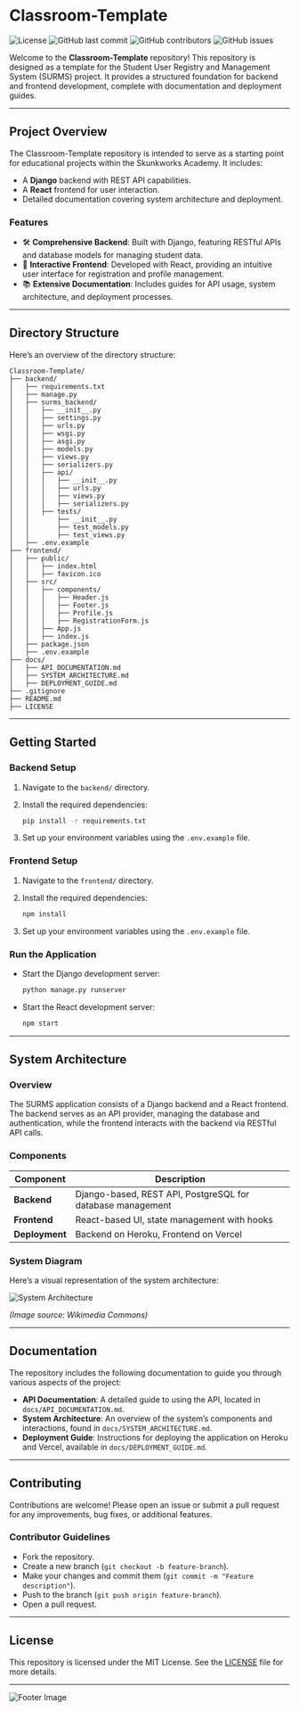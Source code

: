 # **Classroom-Template** 

![License](https://img.shields.io/github/license/your-username/Classroom-Template) ![GitHub last commit](https://img.shields.io/github/last-commit/your-username/Classroom-Template) ![GitHub contributors](https://img.shields.io/github/contributors/your-username/Classroom-Template) ![GitHub issues](https://img.shields.io/github/issues/your-username/Classroom-Template)

Welcome to the **Classroom-Template** repository! This repository is designed as a template for the Student User Registry and Management System (SURMS) project. It provides a structured foundation for backend and frontend development, complete with documentation and deployment guides.

---

## **Project Overview**

The Classroom-Template repository is intended to serve as a starting point for educational projects within the Skunkworks Academy. It includes:
- A **Django** backend with REST API capabilities.
- A **React** frontend for user interaction.
- Detailed documentation covering system architecture and deployment.

### **Features**
- 🛠️ **Comprehensive Backend**: Built with Django, featuring RESTful APIs and database models for managing student data.
- 🎨 **Interactive Frontend**: Developed with React, providing an intuitive user interface for registration and profile management.
- 📚 **Extensive Documentation**: Includes guides for API usage, system architecture, and deployment processes.

---

## **Directory Structure**

Here’s an overview of the directory structure:

```plaintext
Classroom-Template/
├── backend/
│   ├── requirements.txt
│   ├── manage.py
│   ├── surms_backend/
│   │   ├── __init__.py
│   │   ├── settings.py
│   │   ├── urls.py
│   │   ├── wsgi.py
│   │   ├── asgi.py
│   │   ├── models.py
│   │   ├── views.py
│   │   ├── serializers.py
│   │   ├── api/
│   │   │   ├── __init__.py
│   │   │   ├── urls.py
│   │   │   ├── views.py
│   │   │   ├── serializers.py
│   │   ├── tests/
│   │       ├── __init__.py
│   │       ├── test_models.py
│   │       ├── test_views.py
│   ├── .env.example
├── frontend/
│   ├── public/
│   │   ├── index.html
│   │   ├── favicon.ico
│   ├── src/
│   │   ├── components/
│   │   │   ├── Header.js
│   │   │   ├── Footer.js
│   │   │   ├── Profile.js
│   │   │   ├── RegistrationForm.js
│   │   ├── App.js
│   │   ├── index.js
│   ├── package.json
│   ├── .env.example
├── docs/
│   ├── API_DOCUMENTATION.md
│   ├── SYSTEM_ARCHITECTURE.md
│   ├── DEPLOYMENT_GUIDE.md
├── .gitignore
├── README.md
├── LICENSE
```

---

## **Getting Started**

### **Backend Setup**

1. Navigate to the `backend/` directory.
2. Install the required dependencies:

   ```bash
   pip install -r requirements.txt
   ```

3. Set up your environment variables using the `.env.example` file.

### **Frontend Setup**

1. Navigate to the `frontend/` directory.
2. Install the required dependencies:

   ```bash
   npm install
   ```

3. Set up your environment variables using the `.env.example` file.

### **Run the Application**

- Start the Django development server:

  ```bash
  python manage.py runserver
  ```

- Start the React development server:

  ```bash
  npm start
  ```

---

## **System Architecture**

### **Overview**

The SURMS application consists of a Django backend and a React frontend. The backend serves as an API provider, managing the database and authentication, while the frontend interacts with the backend via RESTful API calls.

### **Components**

| Component    | Description                                               |
| ------------ | --------------------------------------------------------- |
| **Backend**  | Django-based, REST API, PostgreSQL for database management |
| **Frontend** | React-based UI, state management with hooks                |
| **Deployment** | Backend on Heroku, Frontend on Vercel                  |

### **System Diagram**

Here’s a visual representation of the system architecture:

![System Architecture](https://upload.wikimedia.org/wikipedia/commons/thumb/4/4a/Components_of_a_software_architecture.svg/640px-Components_of_a_software_architecture.svg.png)

*(Image source: Wikimedia Commons)*

---

## **Documentation**

The repository includes the following documentation to guide you through various aspects of the project:

- **API Documentation**: A detailed guide to using the API, located in `docs/API_DOCUMENTATION.md`.
- **System Architecture**: An overview of the system’s components and interactions, found in `docs/SYSTEM_ARCHITECTURE.md`.
- **Deployment Guide**: Instructions for deploying the application on Heroku and Vercel, available in `docs/DEPLOYMENT_GUIDE.md`.

---

## **Contributing**

Contributions are welcome! Please open an issue or submit a pull request for any improvements, bug fixes, or additional features.

### **Contributor Guidelines**

- Fork the repository.
- Create a new branch (`git checkout -b feature-branch`).
- Make your changes and commit them (`git commit -m "Feature description"`).
- Push to the branch (`git push origin feature-branch`).
- Open a pull request.

---

## **License**

This repository is licensed under the MIT License. See the [LICENSE](LICENSE) file for more details.

---

![Footer Image](https://img.shields.io/badge/Skunkworks-Academy-blueviolet)
